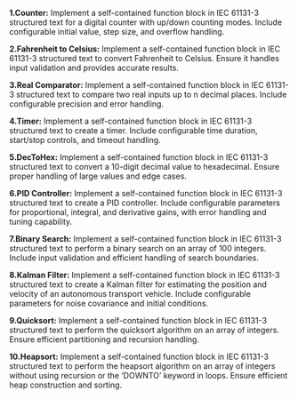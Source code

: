 **1.Counter:**
Implement a self-contained function block in IEC 61131-3 structured text for a digital counter with up/down counting modes. Include configurable initial value, step size, and overflow handling.

**2.Fahrenheit to Celsius:**
Implement a self-contained function block in IEC 61131-3 structured text to convert Fahrenheit to Celsius. Ensure it handles input validation and provides accurate results.

**3.Real Comparator:**
Implement a self-contained function block in IEC 61131-3 structured text to compare two real inputs up to n decimal places. Include configurable precision and error handling.

**4.Timer:**
Implement a self-contained function block in IEC 61131-3 structured text to create a timer. Include configurable time duration, start/stop controls, and timeout handling.

**5.DecToHex:**
Implement a self-contained function block in IEC 61131-3 structured text to convert a 10-digit decimal value to hexadecimal. Ensure proper handling of large values and edge cases.

**6.PID Controller:**
Implement a self-contained function block in IEC 61131-3 structured text to create a PID controller. Include configurable parameters for proportional, integral, and derivative gains, with error handling and tuning capability.

**7.Binary Search:**
Implement a self-contained function block in IEC 61131-3 structured text to perform a binary search on an array of 100 integers. Include input validation and efficient handling of search boundaries.

**8.Kalman Filter:**
Implement a self-contained function block in IEC 61131-3 structured text to create a Kalman filter for estimating the position and velocity of an autonomous transport vehicle. Include configurable parameters for noise covariance and initial conditions.

**9.Quicksort:**
Implement a self-contained function block in IEC 61131-3 structured text to perform the quicksort algorithm on an array of integers. Ensure efficient partitioning and recursion handling.

**10.Heapsort:**
Implement a self-contained function block in IEC 61131-3 structured text to perform the heapsort algorithm on an array of integers without using recursion or the ‘DOWNTO’ keyword in loops. Ensure efficient heap construction and sorting.
